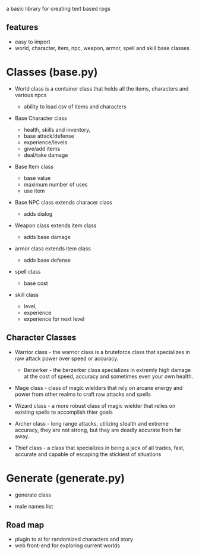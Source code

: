 a basic library for creating text based rpgs

## features

- easy to import
- world, character, item, npc, weapon, armor, spell and skill base classes

# Classes (base.py)

- World class is a container class that holds all the items, characters and various npcs
    - ability to load csv of items and characters

- Base Character class 
    - health, skills and inventory, 
    - base attack/defense
    - experience/levels
    - give/add items
    - deal/take damage

- Base Item class 
    - base value
    - maximum number of uses
    - use item

- Base NPC class extends characer class
    - adds dialog

- Weapon class extends item class
    - adds base damage

- armor class extends item class
    - adds base defense

- spell class
    - base cost

- skill class
    - level, 
    - experience
    - experience for next level

## Character Classes

- Warrior class - the warrior class is a bruteforce class that specializes in raw attack power over speed or accuracy.
    - Berzerker - the berzerker class specializes in extremly high damage at the cost of speed, accuracy and sometimes even your own health.

- Mage class - class of magic wielders that rely on arcane energy and power from other realms to craft raw attacks and spells


- Wizard class - a more robust class of magic wielder that relies on existing spells to accomplish thier goals

- Archer class - long range attacks, utilizing stealth and extreme accuracy, they are not strong, but they are deadly accurate from far away.

- Thief class - a class that specializes in being a jack of all trades, fast, accurate and capable of escaping the stickiest of situations

# Generate (generate.py)

- generate class

- male names list

## Road map
- plugin to ai for randomized characters and story
- web front-end for exploring current worlds
